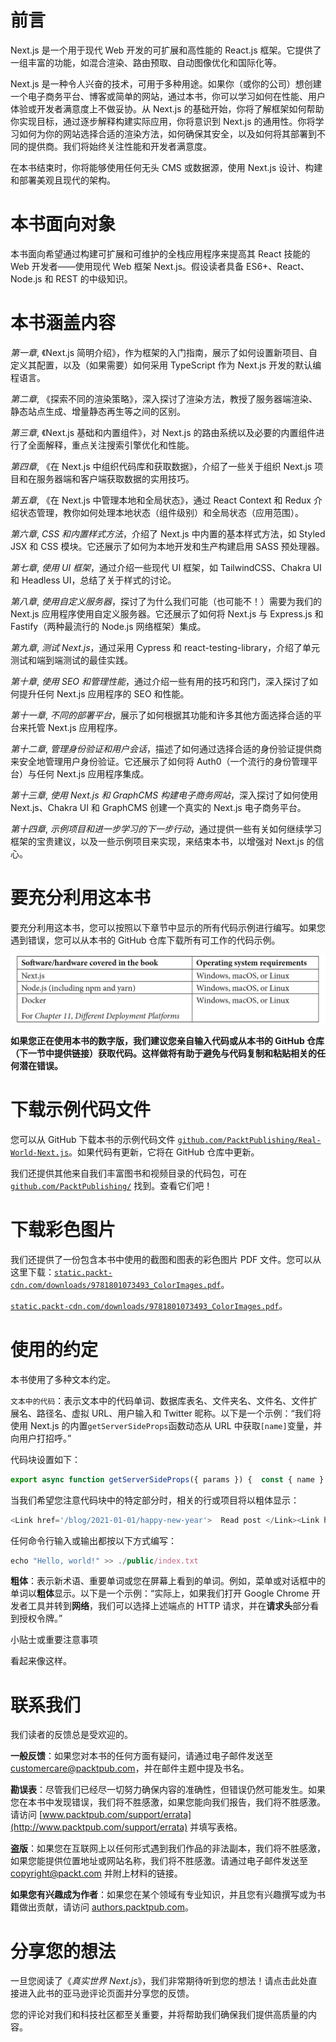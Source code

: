 # 前言

Next.js 是一个用于现代 Web 开发的可扩展和高性能的 React.js 框架。它提供了一组丰富的功能，如混合渲染、路由预取、自动图像优化和国际化等。

Next.js 是一种令人兴奋的技术，可用于多种用途。如果你（或你的公司）想创建一个电子商务平台、博客或简单的网站，通过本书，你可以学习如何在性能、用户体验或开发者满意度上不做妥协。从 Next.js 的基础开始，你将了解框架如何帮助你实现目标，通过逐步解释构建实际应用，你将意识到 Next.js 的通用性。你将学习如何为你的网站选择合适的渲染方法，如何确保其安全，以及如何将其部署到不同的提供商。我们将始终关注性能和开发者满意度。

在本书结束时，你将能够使用任何无头 CMS 或数据源，使用 Next.js 设计、构建和部署美观且现代的架构。

# 本书面向对象

本书面向希望通过构建可扩展和可维护的全栈应用程序来提高其 React 技能的 Web 开发者——使用现代 Web 框架 Next.js。假设读者具备 ES6+、React、Node.js 和 REST 的中级知识。

# 本书涵盖内容

*第一章*, 《Next.js 简明介绍》，作为框架的入门指南，展示了如何设置新项目、自定义其配置，以及（如果需要）如何采用 TypeScript 作为 Next.js 开发的默认编程语言。

*第二章*, 《探索不同的渲染策略》，深入探讨了渲染方法，教授了服务器端渲染、静态站点生成、增量静态再生等之间的区别。

*第三章*, 《Next.js 基础和内置组件》，对 Next.js 的路由系统以及必要的内置组件进行了全面解释，重点关注搜索引擎优化和性能。

*第四章*, 《在 Next.js 中组织代码库和获取数据》，介绍了一些关于组织 Next.js 项目和在服务器端和客户端获取数据的实用技巧。

*第五章*, 《在 Next.js 中管理本地和全局状态》，通过 React Context 和 Redux 介绍状态管理，教你如何处理本地状态（组件级别）和全局状态（应用范围）。

*第六章*, *CSS 和内置样式方法*，介绍了 Next.js 中内置的基本样式方法，如 Styled JSX 和 CSS 模块。它还展示了如何为本地开发和生产构建启用 SASS 预处理器。

*第七章*, *使用 UI 框架*，通过介绍一些现代 UI 框架，如 TailwindCSS、Chakra UI 和 Headless UI，总结了关于样式的讨论。

*第八章*, *使用自定义服务器*，探讨了为什么我们可能（也可能不！）需要为我们的 Next.js 应用程序使用自定义服务器。它还展示了如何将 Next.js 与 Express.js 和 Fastify（两种最流行的 Node.js 网络框架）集成。

*第九章*, *测试 Next.js*，通过采用 Cypress 和 react-testing-library，介绍了单元测试和端到端测试的最佳实践。

*第十章*, *使用 SEO 和管理性能*，通过介绍一些有用的技巧和窍门，深入探讨了如何提升任何 Next.js 应用程序的 SEO 和性能。

*第十一章*, *不同的部署平台*，展示了如何根据其功能和许多其他方面选择合适的平台来托管 Next.js 应用程序。

*第十二章*, *管理身份验证和用户会话*，描述了如何通过选择合适的身份验证提供商来安全地管理用户身份验证。它还展示了如何将 Auth0（一个流行的身份管理平台）与任何 Next.js 应用程序集成。

*第十三章*, *使用 Next.js 和 GraphCMS 构建电子商务网站*，深入探讨了如何使用 Next.js、Chakra UI 和 GraphCMS 创建一个真实的 Next.js 电子商务平台。

*第十四章*, *示例项目和进一步学习的下一步行动*，通过提供一些有关如何继续学习框架的宝贵建议，以及一些示例项目来实现，来结束本书，以增强对 Next.js 的信心。

# 要充分利用这本书

要充分利用这本书，您可以按照以下章节中显示的所有代码示例进行编写。如果您遇到错误，您可以从本书的 GitHub 仓库下载所有可工作的代码示例。

![](img/B16985_Preface_Table1.jpg)

**如果您正在使用本书的数字版，我们建议您亲自输入代码或从本书的 GitHub 仓库（下一节中提供链接）获取代码。这样做将有助于避免与代码复制和粘贴相关的任何潜在错误。**

# 下载示例代码文件

您可以从 GitHub 下载本书的示例代码文件 [`github.com/PacktPublishing/Real-World-Next.js`](https://github.com/PacktPublishing/Real-World-Next.js)。如果代码有更新，它将在 GitHub 仓库中更新。

我们还提供其他来自我们丰富图书和视频目录的代码包，可在 [`github.com/PacktPublishing/`](https://github.com/PacktPublishing/) 找到。查看它们吧！

# 下载彩色图片

我们还提供了一份包含本书中使用的截图和图表的彩色图片 PDF 文件。您可以从这里下载：[`static.packt-cdn.com/downloads/9781801073493_ColorImages.pdf`](https://static.packt-cdn.com/downloads/9781801073493_ColorImages.pdf)。

[`static.packt-cdn.com/downloads/9781801073493_ColorImages.pdf`](https://static.packt-cdn.com/downloads/9781801073493_ColorImages.pdf)。

# 使用的约定

本书使用了多种文本约定。

`文本中的代码`：表示文本中的代码单词、数据库表名、文件夹名、文件名、文件扩展名、路径名、虚拟 URL、用户输入和 Twitter 昵称。以下是一个示例：“我们将使用 Next.js 的内置`getServerSideProps`函数动态从 URL 中获取`[name]`变量，并向用户打招呼。”

代码块设置如下：

```js
export async function getServerSideProps({ params }) {  const { name } = params;  return {    props: {      name     }  } }function Greet(props) {  return (    <h1> Hello, {props.name}! </h1>  )}export default Greet;
```

当我们希望您注意代码块中的特定部分时，相关的行或项目将以粗体显示：

```js
<Link href='/blog/2021-01-01/happy-new-year'>  Read post </Link><Link href='/blog/2021-03-05/match-update'>  Read post </Link><Link href='/blog/2021-04-23/i-love-nextjs'>  Read post </Link>
```

任何命令行输入或输出都按以下方式编写：

```js
echo "Hello, world!" >> ./public/index.txt
```

**粗体**：表示新术语、重要单词或您在屏幕上看到的单词。例如，菜单或对话框中的单词以**粗体**显示。以下是一个示例：“实际上，如果我们打开 Google Chrome 开发者工具并转到**网络**，我们可以选择上述端点的 HTTP 请求，并在**请求头**部分看到授权令牌。”

小贴士或重要注意事项

看起来像这样。

# 联系我们

我们读者的反馈总是受欢迎的。

**一般反馈**：如果您对本书的任何方面有疑问，请通过电子邮件发送至 customercare@packtpub.com，并在邮件主题中提及书名。

**勘误表**：尽管我们已经尽一切努力确保内容的准确性，但错误仍然可能发生。如果您在本书中发现错误，我们将不胜感激，如果您能向我们报告，我们将不胜感激。请访问 [www.packtpub.com/support/errata](http://www.packtpub.com/support/errata) 并填写表格。

**盗版**：如果您在互联网上以任何形式遇到我们作品的非法副本，我们将不胜感激，如果您能提供位置地址或网站名称，我们将不胜感激。请通过电子邮件发送至 copyright@packt.com 并附上材料的链接。

**如果您有兴趣成为作者**：如果您在某个领域有专业知识，并且您有兴趣撰写或为书籍做出贡献，请访问 [authors.packtpub.com](http://authors.packtpub.com)。

# 分享您的想法

一旦您阅读了《*真实世界 Next.js*》，我们非常期待听到您的想法！请点击此处直接进入此书的亚马逊评论页面并分享您的反馈。

您的评论对我们和科技社区都至关重要，并将帮助我们确保我们提供高质量的内容。

